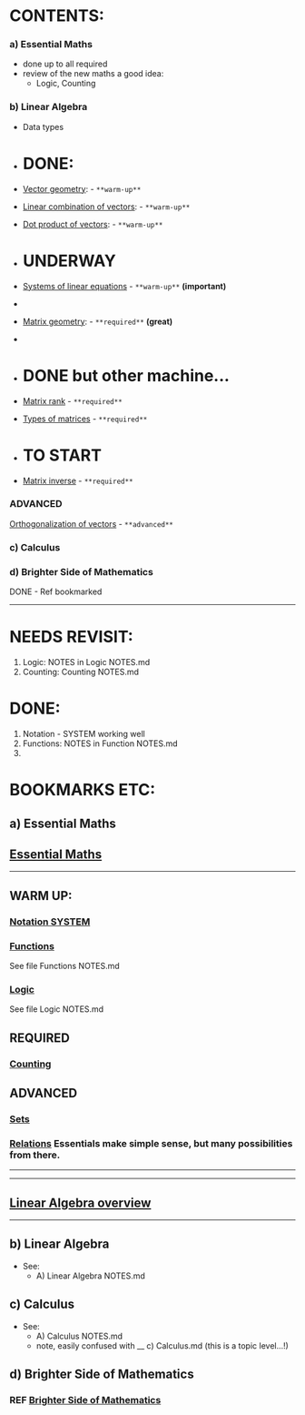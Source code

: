 # CONTENTS:
### a) Essential Maths
   - done up to all required
   - review of the new maths a good idea:
     - Logic, Counting
### b) Linear Algebra
   - Data types
   - # DONE:
   - [Vector geometry](http://web.archive.org/web/20210413224828/https://the-learning-machine.com/article/linear-algebra/vector-geometry): - `**warm-up**`
   - [Linear combination of vectors](http://web.archive.org/web/20210413224828/https://the-learning-machine.com/article/linear-algebra/linear-combination-of-vectors): - `**warm-up**`
   - [Dot product of vectors](http://web.archive.org/web/20210413224828/https://the-learning-machine.com/article/linear-algebra/dot-product-of-vectors): - `**warm-up**`
   - # UNDERWAY
   - [Systems of linear equations](http://web.archive.org/web/20210413224828/https://the-learning-machine.com/article/linear-algebra/systems-of-linear-equations) - `**warm-up**`  **(important)**
   - 
   - [Matrix geometry](http://web.archive.org/web/20210413224828/https://the-learning-machine.com/article/linear-algebra/matrix-geometry): - `**required**` **(great)**
   - 
   - # DONE but other machine...
   - [Matrix rank](http://web.archive.org/web/20210413224828/https://the-learning-machine.com/article/linear-algebra/rank-of-a-matrix) - `**required**`
   - [Types of matrices](http://web.archive.org/web/20210413224828/https://the-learning-machine.com/article/linear-algebra/types-of-matrices) - `**required**`
   - # TO START

   - [Matrix inverse](http://web.archive.org/web/20210413224828/https://the-learning-machine.com/article/linear-algebra/matrix-inverse) - `**required**`

   ### ADVANCED
   [Orthogonalization of vectors](http://web.archive.org/web/20210413224828/https://the-learning-machine.com/article/linear-algebra/orthogonalization-of-vectors) - `**advanced**`

### c) Calculus
### d) Brighter Side of Mathematics
   DONE - Ref bookmarked
_________________

# NEEDS REVISIT: 
1. Logic: NOTES in Logic NOTES.md
2. Counting: Counting NOTES.md

# DONE:
1. Notation - SYSTEM working well
2. Functions: NOTES in Function NOTES.md
3. 



# BOOKMARKS ETC:

## a) Essential Maths

## [Essential Maths](https://web.archive.org/web/20210413232311/https://the-learning-machine.com/article/math/overview)
_____________________
## WARM UP:

### [Notation SYSTEM](https://web.archive.org/web/20210413231704/https://the-learning-machine.com/article/math/notation)

### [Functions](https://web.archive.org/web/20210413231546/https://the-learning-machine.com/article/math/functions)
See file Functions NOTES.md

### [Logic](https://web.archive.org/web/20210413230731/https://the-learning-machine.com/article/math/logic)  
See file Logic NOTES.md

## REQUIRED

### [Counting](https://web.archive.org/web/20210413231103/https://the-learning-machine.com/article/math/counting)

## ADVANCED
### [Sets](https://web.archive.org/web/20210413214217/https://the-learning-machine.com/article/math/sets)

### [Relations](https://web.archive.org/web/20210413231744/https://the-learning-machine.com/article/math/relations) Essentials make simple sense, but many possibilities from there.


_____________________
_____________________

## [Linear Algebra overview](https://web.archive.org/web/20210515074540/https://the-learning-machine.com/article/linear-algebra/overview)
_____________________

## b) Linear Algebra
   - See:
     - A) Linear Algebra NOTES.md





## c) Calculus
   - See:
     - A) Calculus NOTES.md
     - note, easily confused with __ c) Calculus.md (this is a topic level...!) 
### []()


## d) Brighter Side of Mathematics

### REF [Brighter Side of Mathematics](https://www.youtube.com/c/brightsideofmaths/playlists?view=50&sort=dd&shelf_id=3)

